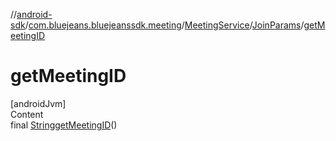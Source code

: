 //[android-sdk](../../../../index.md)/[com.bluejeans.bluejeanssdk.meeting](../../index.md)/[MeetingService](../index.md)/[JoinParams](index.md)/[getMeetingID](get-meeting-i-d.md)



# getMeetingID  
[androidJvm]  
Content  
final [String](https://developer.android.com/reference/kotlin/java/lang/String.html)[getMeetingID](get-meeting-i-d.md)()  
  



